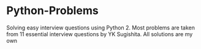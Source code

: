 # Python-Problems
Solving easy interview questions using Python 2.
Most problems are taken from 11 essential interview questions by YK Sugishita.
All solutions are my own 

